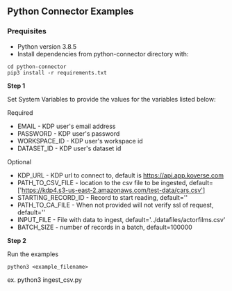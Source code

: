 ## Python Connector Examples

### Prequisites
* Python version 3.8.5
* Install dependencies from python-connector directory with:
```
cd python-connector
pip3 install -r requirements.txt
```

**Step 1**

Set System Variables to provide the values for the variables listed below:

Required
* EMAIL - KDP user's email address
* PASSWORD - KDP user's password
* WORKSPACE_ID - KDP user's workspace id
* DATASET_ID - KDP user's dataset id

Optional
* KDP_URL - KDP url to connect to, default is https://api.app.koverse.com
* PATH_TO_CSV_FILE - location to the csv file to be ingested, default=['https://kdp4.s3-us-east-2.amazonaws.com/test-data/cars.csv']
* STARTING_RECORD_ID - Record to start reading, default=''
* PATH_TO_CA_FILE - When not provided will not verify ssl of request, default=''
* INPUT_FILE - File with data to ingest, default='../datafiles/actorfilms.csv'
* BATCH_SIZE - number of records in a batch, default=100000

**Step 2**

Run the examples 

```
python3 <example_filename>
```
ex. python3 ingest_csv.py